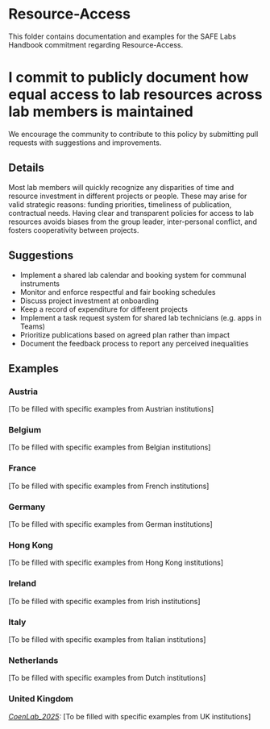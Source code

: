 # Resource-Access

This folder contains documentation and examples for the SAFE Labs Handbook commitment regarding Resource-Access.

# I commit to publicly document how equal access to lab resources across lab members is maintained

We encourage the community to contribute to this policy by submitting pull requests with suggestions and improvements.

## Details
Most lab members will quickly recognize any disparities of time and resource investment in different projects or people. These may arise for valid strategic reasons: funding priorities, timeliness of publication, contractual needs. Having clear and transparent policies for access to lab resources avoids biases from the group leader, inter-personal conflict, and fosters cooperativity between projects.

## Suggestions
- Implement a shared lab calendar and booking system for communal instruments
- Monitor and enforce respectful and fair booking schedules
- Discuss project investment at onboarding
- Keep a record of expenditure for different projects
- Implement a task request system for shared lab technicians (e.g. apps in Teams)
- Prioritize publications based on agreed plan rather than impact
- Document the feedback process to report any perceived inequalities

## Examples

### Austria
[To be filled with specific examples from Austrian institutions]

### Belgium
[To be filled with specific examples from Belgian institutions]

### France
[To be filled with specific examples from French institutions]

### Germany
[To be filled with specific examples from German institutions]

### Hong Kong
[To be filled with specific examples from Hong Kong institutions]

### Ireland
[To be filled with specific examples from Irish institutions]

### Italy
[To be filled with specific examples from Italian institutions]

### Netherlands
[To be filled with specific examples from Dutch institutions]

### United Kingdom
_[CoenLab_2025](https://coen-lab.com/):_ [To be filled with specific examples from UK institutions]
